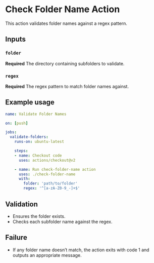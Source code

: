 # Check Folder Name Action

This action validates folder names against a regex pattern.

## Inputs

### `folder`

**Required** The directory containing subfolders to validate.

### `regex`

**Required** The regex pattern to match folder names against.

## Example usage

```yaml
name: Validate Folder Names

on: [push]

jobs:
  validate-folders:
    runs-on: ubuntu-latest

    steps:
    - name: Checkout code
      uses: actions/checkout@v2

    - name: Run check-folder-name action
      uses: ./check-folder-name
      with:
        folder: 'path/to/folder'
        regex: '^[a-zA-Z0-9_-]+$'
```

## Validation

- Ensures the folder exists.
- Checks each subfolder name against the regex.

## Failure

- If any folder name doesn’t match, the action exits with code 1 and outputs an appropriate message.
